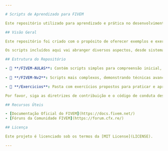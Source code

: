 ```yaml
---

# Scripts de Aprendizado para FIVEM

Este repositório utilizado para aprendizado e prática no desenvolvimento para FIVEM, uma plataforma para modificação de jogos baseada no GTA V.

## Visão Geral

Este repositório foi criado com o propósito de oferecer exemplos e exercícios meu desenvolvimento aprender a criar recursos e scripts para servidores do FIVEM.

Os scripts incluídos aqui vai abranger diversos aspectos, desde sistemas simples até recursos mais avançados, e são destinados a servir como base para experimentação e aprendizado.

## Estrutura do Repositório

- 📁 **/FIVEM-AULAS**: Contém scripts simples para compreensão inicial, incluindo comandos básicos, manipulação de eventos e elementos essenciais do FIVEM.
  
- 📁 **/FIVEM-Nv2**: Scripts mais complexos, demonstrando técnicas avançadas, integração de recursos e funcionalidades mais elaboradas.

- 📁 **/Exercicios**: Pasta com exercícios propostos para praticar e aprimorar habilidades no desenvolvimento para FIVEM.

Por favor, siga as diretrizes de contribuição e o código de conduta deste repositório.

## Recursos Úteis

- [Documentação Oficial do FIVEM](https://docs.fivem.net/)
- [Fóruns da Comunidade FIVEM](https://forum.cfx.re/)

## Licença

Este projeto é licenciado sob os termos da [MIT License](LICENSE).

---
```

